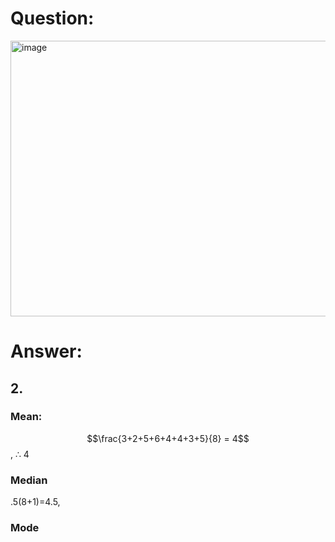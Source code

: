 # Question:<br>
<img width="685" height="441" alt="image" src="https://github.com/user-attachments/assets/3848ac9c-9bda-4fd5-aadc-29ae12bd279f" />
<br>

# Answer:<br>
## 2.<br>
### Mean:<br> 
$$\frac{3+2+5+6+4+4+3+5}{8} = 4$$, &#8756; 4<br>
### Median<br>
.5(8+1)=4.5, 
### Mode<br>
